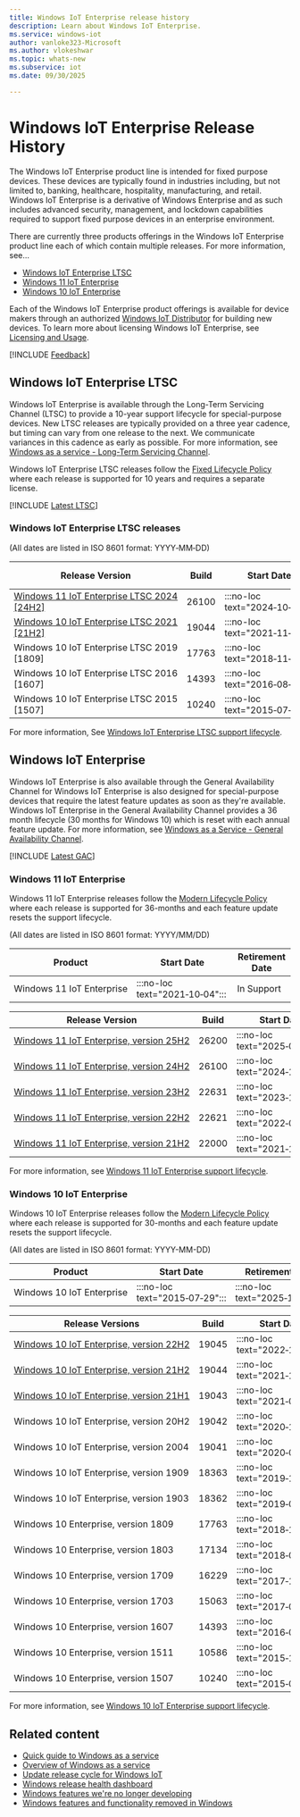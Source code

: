 ```yaml
---
title: Windows IoT Enterprise release history
description: Learn about Windows IoT Enterprise.
ms.service: windows-iot
author: vanloke323-Microsoft
ms.author: vlokeshwar
ms.topic: whats-new
ms.subservice: iot
ms.date: 09/30/2025

---
```


# Windows IoT Enterprise Release History

The Windows IoT Enterprise product line is intended for fixed purpose devices. These devices are typically found in industries including, but not limited to, banking, healthcare, hospitality, manufacturing, and retail. Windows IoT Enterprise is a derivative of Windows Enterprise and as such includes advanced security, management, and lockdown capabilities required to support fixed purpose devices in an enterprise environment.  

There are currently three products offerings in the Windows IoT Enterprise product line each of which contain multiple releases. For more information, see...

- [Windows IoT Enterprise LTSC](#windows-iot-enterprise-ltsc)
- [Windows 11 IoT Enterprise](#windows-11-iot-enterprise)
- [Windows 10 IoT Enterprise](#windows-10-iot-enterprise)

Each of the Windows IoT Enterprise product offerings is available for device makers through an authorized [Windows IoT Distributor](https://aka.ms/IoTDistributorList) for building new devices. To learn more about licensing Windows IoT Enterprise, see [Licensing and Usage](/windows/iot/iot-enterprise/commercialization/licensing).

[!INCLUDE [Feedback](../includes/incl-feedback.md)]

## Windows IoT Enterprise LTSC

Windows IoT Enterprise is available through the Long-Term Servicing Channel (LTSC) to provide a 10-year support lifecycle for special-purpose devices. New LTSC releases are typically provided on a three year cadence, but timing can vary from one release to the next. We communicate variances in this cadence as early as possible. For more information, see [Windows as a service - Long-Term Servicing Channel](/windows/deployment/update/waas-overview#long-term-servicing-channel).

Windows IoT Enterprise LTSC releases follow the [Fixed Lifecycle Policy](/lifecycle/policies/fixed) where each release is supported for 10 years and requires a separate license.

[!INCLUDE [Latest LTSC](../includes/incl-latest-ltsc-release.md)]

### Windows IoT Enterprise LTSC releases

(All dates are listed in ISO 8601 format: YYYY&#8209;MM&#8209;DD)

| Release Version           | Build | Start Date | End of Servicing | Update History | Windows Update Catalog |
| --- | --- | --- | --- | --- | ---|
| [Windows&nbsp;11&nbsp;IoT&nbsp;Enterprise&nbsp;LTSC&nbsp;2024</br>[24H2]](Windows-11-IoT-Enterprise-LTSC-2024.md) |   26100 | :::no-loc text="2024&#8209;10&#8209;01"::: | :::no-loc text="2034&#8209;10&#8209;10"::: | [Show&nbsp;update&nbsp;history](https://support.microsoft.com/en-us/topic/windows-11-version-24h2-update-history-0929c747-1815-4543-8461-0160d16f15e5) | [Show&nbsp;x64&nbsp;updates](https://www.catalog.update.microsoft.com/Search.aspx?q=-Dynamic%20Cumulative%20Update%20for%20Windows%2011%20version%2024H2%20for%20x64) </br> [Show&nbsp;Arm64&nbsp;updates](https://www.catalog.update.microsoft.com/Search.aspx?q=-Dynamic%20Cumulative%20Update%20for%20Windows%2011%20version%2024H2%20for%20Arm64) |
| [Windows&nbsp;10&nbsp;IoT&nbsp;Enterprise&nbsp;LTSC&nbsp;2021</br>[21H2]](Windows-10-IoT-Enterprise-LTSC-2021.md) |   19044 | :::no-loc text="2021&#8209;11&#8209;16"::: | :::no-loc text="2032&#8209;01&#8209;13"::: | [Show&nbsp;update&nbsp;history](https://support.microsoft.com/topic/windows-10-update-history-857b8ccb-71e4-49e5-b3f6-7073197d98fb)               | [Show&nbsp;x64&nbsp;updates](https://www.catalog.update.microsoft.com/Search.aspx?q=-Dynamic%20Cumulative%20Update%20for%20Windows%2010%20version%2021H2%20for%20x64) </br> [Show&nbsp;Arm64&nbsp;updates](https://www.catalog.update.microsoft.com/Search.aspx?q=-Dynamic%20Cumulative%20Update%20for%20Windows%2010%20version%2021H2%20for%20Arm64) |
| Windows&nbsp;10&nbsp;IoT&nbsp;Enterprise&nbsp;LTSC&nbsp;2019 </br>[1809]                                          |   17763 | :::no-loc text="2018&#8209;11&#8209;13"::: | :::no-loc text="2029&#8209;01&#8209;09"::: | [Show&nbsp;update&nbsp;history](https://support.microsoft.com/topic/windows-10-and-windows-server-2019-update-history-725fc2e1-4443-6831-a5ca-51ff5cbcb059)               |  [Show&nbsp;x64&nbsp;updates](https://www.catalog.update.microsoft.com/Search.aspx?q=-Dynamic%20Cumulative%20Update%20for%20Windows%2010%20version%201809%20for%20x64) </br> [Show&nbsp;Arm64&nbsp;updates](https://www.catalog.update.microsoft.com/Search.aspx?q=-Dynamic%20Cumulative%20Update%20for%20Windows%2010%20version%201809%20for%20Arm64) |
| Windows&nbsp;10&nbsp;IoT&nbsp;Enterprise&nbsp;LTSC&nbsp;2016 </br>[1607]                                          |   14393 | :::no-loc text="2016&#8209;08&#8209;02"::: | :::no-loc text="2026&#8209;10&#8209;13"::: | [Show&nbsp;update&nbsp;history](https://support.microsoft.com/topic/windows-10-and-windows-server-2016-update-history-4acfbc84-a290-1b54-536a-1c0430e9f3fd) | [Show&nbsp;x64&nbsp;updates](https://www.catalog.update.microsoft.com/Search.aspx?q=-Dynamic%20Cumulative%20Update%20for%20Windows%2010%20version%201607%20for%20x64) </br> [Show&nbsp;x86&nbsp;updates](https://www.catalog.update.microsoft.com/Search.aspx?q=-Dynamic%20Cumulative%20Update%20for%20Windows%2010%20version%201607%20for%20x86) |
| Windows&nbsp;10&nbsp;IoT&nbsp;Enterprise&nbsp;LTSC&nbsp;2015 </br>[1507]                                          |   10240 | :::no-loc text="2015&#8209;07&#8209;29"::: | :::no-loc text="2025&#8209;10&#8209;14"::: |  [Show&nbsp;update&nbsp;history](https://support.microsoft.com/topic/windows-10-update-history-93345c32-4ae1-6d1c-f885-6c0b718adf3b)              | [Show&nbsp;x64&nbsp;updates](https://www.catalog.update.microsoft.com/Search.aspx?q=-Dynamic%20Cumulative%20Update%20for%20Windows%2010%20version%201507%20for%20x64) </br> [Show&nbsp;x86&nbsp;updates](https://www.catalog.update.microsoft.com/Search.aspx?q=-Dynamic%20Cumulative%20Update%20for%20Windows%2010%20version%201507%20for%20x64) |

For more information, See [Windows IoT Enterprise LTSC support lifecycle](/lifecycle/products/?terms=Windows%20IoT%20Enterprise%20LTS).

## Windows IoT Enterprise

Windows IoT Enterprise is also available through the General Availability Channel for Windows IoT Enterprise is also designed for special-purpose devices that require the latest feature updates as soon as they're available. Windows IoT Enterprise in the General Availability Channel provides a 36 month lifecycle (30 months for Windows 10) which is reset with each annual feature update. For more information, see [Windows as a Service - General Availability Channel](/windows/deployment/update/waas-overview#general-availability-channel).

[!INCLUDE [Latest GAC](../includes/incl-latest-gac-release.md)]

### Windows 11 IoT Enterprise

Windows 11 IoT Enterprise releases follow the [Modern Lifecycle Policy](/lifecycle/policies/modern) where each release is supported for 36-months and each feature update resets the support lifecycle.

(All dates are listed in ISO 8601 format: YYYY/MM/DD)

| Product                        |  Start Date  | Retirement Date |
| ------------------------------ | ------------ | --------------- |
| Windows&nbsp;11&nbsp;IoT&nbsp;Enterprise      |  :::no-loc text="2021&#8209;10&#8209;04":::  |   In Support    |

| Release Version  | Build |  Start Date  | End of Servicing |
| ---------------- | ----- | ------------ | ---------------- |
| [Windows&nbsp;11&nbsp;IoT&nbsp;Enterprise,&nbsp;version&nbsp;25H2](windows-11-iot-enterprise-25h2.md) | 26200 | :::no-loc text="2025&#8209;09&#8209;30"::: | :::no-loc text="2028&#8209;10&#8209;10"::: |
| [Windows&nbsp;11&nbsp;IoT&nbsp;Enterprise,&nbsp;version&nbsp;24H2](windows-11-iot-enterprise-24h2.md) | 26100 | :::no-loc text="2024&#8209;10&#8209;01"::: | :::no-loc text="2027&#8209;10&#8209;12"::: |
| [Windows&nbsp;11&nbsp;IoT&nbsp;Enterprise,&nbsp;version&nbsp;23H2](Windows-11-IoT-Enterprise-23H2.md) | 22631 | :::no-loc text="2023&#8209;10&#8209;31"::: | :::no-loc text="2026&#8209;11&#8209;10"::: |
| [Windows&nbsp;11&nbsp;IoT&nbsp;Enterprise,&nbsp;version&nbsp;22H2](Windows-11-IoT-Enterprise-22H2.md) | 22621 | :::no-loc text="2022&#8209;09&#8209;20"::: | :::no-loc text="2025&#8209;10&#8209;14"::: |
| [Windows&nbsp;11&nbsp;IoT&nbsp;Enterprise,&nbsp;version&nbsp;21H2](Windows-11-IoT-Enterprise-21H2.md) | 22000 | :::no-loc text="2021&#8209;10&#8209;04"::: | :::no-loc text="2024&#8209;10&#8209;08"::: |

For more information, see [Windows 11 IoT Enterprise support lifecycle](/lifecycle/products/windows-11-iot-enterprise).

### Windows 10 IoT Enterprise

Windows 10 IoT Enterprise releases follow the [Modern Lifecycle Policy](/lifecycle/policies/modern) where each release is supported for 30-months and each feature update resets the support lifecycle.

(All dates are listed in ISO 8601 format: YYYY-MM-DD)

| Product                        |  Start Date  | Retirement Date |
| ------------------------------ | ------------ | --------------- |
| Windows&nbsp;10&nbsp;IoT&nbsp;Enterprise      |  :::no-loc text="2015&#8209;07&#8209;29":::  |   :::no-loc text="2025&#8209;10&#8209;14":::    |

| Release Versions | Build |  Start Date  | End of Servicing |
| --- | --- | --- | --- |
| [Windows&nbsp;10&nbsp;IoT&nbsp;Enterprise,&nbsp;version&nbsp;22H2](Windows-10-IoT-Enterprise-22H2.md) | 19045 | :::no-loc text="2022&#8209;10&#8209;18":::  | :::no-loc text="2025&#8209;10&#8209;14"::: |
| [Windows&nbsp;10&nbsp;IoT&nbsp;Enterprise,&nbsp;version&nbsp;21H2](Windows-10-IoT-Enterprise-21H2.md) | 19044 | :::no-loc text="2021&#8209;11&#8209;16":::  | :::no-loc text="2024&#8209;06&#8209;11"::: |
| [Windows&nbsp;10&nbsp;IoT&nbsp;Enterprise,&nbsp;version&nbsp;21H1](Windows-10-IoT-Enterprise-21H1.md) | 19043 | :::no-loc text="2021&#8209;05&#8209;18":::  | :::no-loc text="2022&#8209;12&#8209;13"::: |
| Windows&nbsp;10&nbsp;IoT&nbsp;Enterprise,&nbsp;version&nbsp;20H2                                      | 19042 | :::no-loc text="2020&#8209;10&#8209;20":::  | :::no-loc text="2023&#8209;05&#8209;09"::: |
| Windows&nbsp;10&nbsp;IoT&nbsp;Enterprise,&nbsp;version&nbsp;2004                                      | 19041 | :::no-loc text="2020&#8209;05&#8209;27":::  | :::no-loc text="2021&#8209;12&#8209;14"::: |
| Windows&nbsp;10&nbsp;IoT&nbsp;Enterprise,&nbsp;version&nbsp;1909                                      | 18363 | :::no-loc text="2019&#8209;11&#8209;12":::  | :::no-loc text="2022&#8209;05&#8209;10"::: |
| Windows&nbsp;10&nbsp;IoT&nbsp;Enterprise,&nbsp;version&nbsp;1903                                      | 18362 | :::no-loc text="2019&#8209;08&#8209;29":::  | :::no-loc text="2020&#8209;12&#8209;08"::: |
| Windows&nbsp;10&nbsp;Enterprise,&nbsp;version&nbsp;1809                                               | 17763 | :::no-loc text="2018&#8209;11&#8209;13":::  | :::no-loc text="2021&#8209;05&#8209;11"::: |
| Windows&nbsp;10&nbsp;Enterprise,&nbsp;version&nbsp;1803                                               | 17134 | :::no-loc text="2018&#8209;04&#8209;30":::  | :::no-loc text="2021&#8209;05&#8209;11"::: |
| Windows&nbsp;10&nbsp;Enterprise,&nbsp;version&nbsp;1709                                               | 16229 | :::no-loc text="2017&#8209;10&#8209;17":::  | :::no-loc text="2020&#8209;10&#8209;13"::: |
| Windows&nbsp;10&nbsp;Enterprise,&nbsp;version&nbsp;1703                                               | 15063 | :::no-loc text="2017&#8209;04&#8209;11":::  | :::no-loc text="2019&#8209;10&#8209;08"::: |
| Windows&nbsp;10&nbsp;Enterprise,&nbsp;version&nbsp;1607                                               | 14393 | :::no-loc text="2016&#8209;08&#8209;02":::  | :::no-loc text="2019&#8209;04&#8209;09"::: |
| Windows&nbsp;10&nbsp;Enterprise,&nbsp;version&nbsp;1511                                               | 10586 | :::no-loc text="2015&#8209;11&#8209;10":::  | :::no-loc text="2017&#8209;10&#8209;10"::: |
| Windows&nbsp;10&nbsp;Enterprise,&nbsp;version&nbsp;1507                                               | 10240 | :::no-loc text="2015&#8209;07&#8209;29":::  | :::no-loc text="2017&#8209;05&#8209;09"::: |

For more information, see [Windows 10 IoT Enterprise support lifecycle](/lifecycle/products/windows-10-iot-enterprise).

## Related content

- [Quick guide to Windows as a service](/windows/deployment/update/waas-quick-start)
- [Overview of Windows as a service](/windows/deployment/update/waas-overview)
- [Update release cycle for Windows IoT](/windows/deployment/update/release-cycle)
- [Windows release health dashboard](/windows/release-health/)
- [Windows features we're no longer developing](/windows/whats-new/deprecated-features)
- [Windows features and functionality removed in Windows](/windows/whats-new/removed-features)
